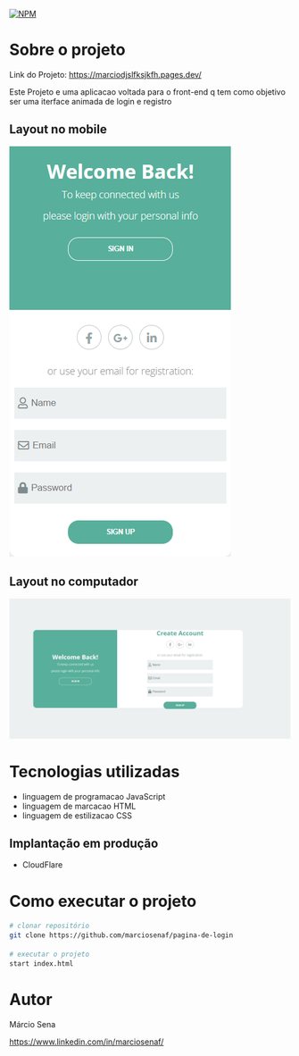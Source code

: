 [![NPM](https://img.shields.io/npm/l/react)](https://github.com/marciosenaf/pagina-de-login/blob/main/LICENSE) 

# Sobre o projeto

Link do Projeto: https://marciodjslfksjkfh.pages.dev/

Este Projeto e uma aplicacao voltada para o front-end q tem como objetivo ser uma iterface animada de login e registro


## Layout no mobile
![Mobile ](https://github.com/marciosenaf/pagina-de-login/blob/main/mobile.readme.png)

## Layout no computador
![Web](https://github.com/marciosenaf/pagina-de-login/blob/main/computer.readme.png)

# Tecnologias utilizadas

- linguagem de programacao JavaScript
- linguagem de marcacao HTML
- linguagem de estilizacao CSS

## Implantação em produção
- CloudFlare

# Como executar o projeto

```bash
# clonar repositório
git clone https://github.com/marciosenaf/pagina-de-login

# executar o projeto
start index.html
```

# Autor

Márcio Sena 

https://www.linkedin.com/in/marciosenaf/
